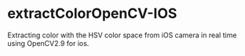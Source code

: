 # extractColorOpenCV-IOS

Extracting color with the HSV color space from iOS camera in real time using OpenCV2.9 for ios. 